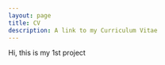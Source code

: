```yaml
---
layout: page
title: CV
description: A link to my Curriculum Vitae
---
```

<section>
  <p>Hi, this is my 1st project</p>
  </section>
